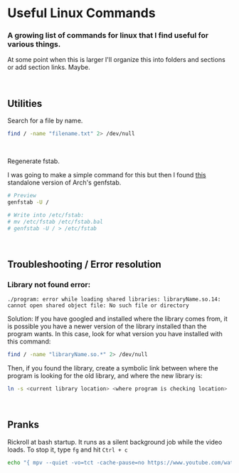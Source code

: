# Useful Linux Commands
### A growing list of commands for linux that I find useful for various things.

At some point when this is larger I'll organize this into folders and sections or add section links. Maybe.

<br>

## Utilities

Search for a file by name.
```bash
find / -name "filename.txt" 2> /dev/null
```

<br>

Regenerate fstab.

I was going to make a simple command for this but then I found [this](https://github.com/glacion/genfstab) standalone version of Arch's genfstab.

```bash
# Preview
genfstab -U /

# Write into /etc/fstab:
# mv /etc/fstab /etc/fstab.bal
# genfstab -U / > /etc/fstab
```

<br>

## Troubleshooting / Error resolution

### Library not found error:
```
./program: error while loading shared libraries: libraryName.so.14: cannot open shared object file: No such file or directory
```
Solution:
If you have googled and installed where the library comes from, it is possible you have a newer version of the library installed than the program wants.
In this case, look for what version you have installed with this command:
```bash
find / -name "libraryName.so.*" 2> /dev/null
```
Then, if you found the library, create a symbolic link between where the program is looking for the old library, and where the new library is:
```bash
ln -s <current library location> <where program is checking location>
```

<br>

## Pranks

Rickroll at bash startup. It runs as a silent background job while the video loads. To stop it, type `fg` and hit `Ctrl + c`
```bash
echo "{ mpv --quiet -vo=tct -cache-pause=no https://www.youtube.com/watch?v=dQw4w9WgXcQ & } 2>/dev/null;" >> ~/.bashrc
```
